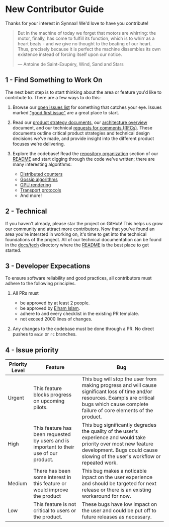 # New Contributor Guide

Thanks for your interest in Synnax! We'd love to have you contribute!

> But in the machine of today we forget that motors are whirring: the motor, finally,
> has come to fulfill its function, which is to whirr as a heart beats - and we give no
> thought to the beating of our heart. Thus, precisely because it is perfect the machine
> dissembles its own existence instead of forcing itself upon our notice.
>
> ― Antoine de Saint-Exupéry, Wind, Sand and Stars

## 1 - Find Something to Work On

The next best step is to start thinking about the area or feature you'd like to
contribute to. There are a few ways to do this:

1. Browse our [open issues list](https://github.com/synnaxlabs/synnax/issues) for
   something that catches your eye. Issues
   marked ["good first issue"](https://github.com/synnaxlabs/synnax/issues?q=is%3Aopen+is%3Aissue+label%3A%22good+first+issue%22)
   are a great place to start.
2. Read our [product strategy documents](product/psd), our [architecture overview](./tech/architecture.md) 
   document, and our technical [requests for comments (RFCs)](tech/rfc). These documents 
   outline critical product strategies and technical design decisions we've made, and 
   provide insight into the different product focuses we're delivering.
3. Explore the codebase! Read
   the [repository organization](../README.md#repository-organization)
   section of our [README](../README.md) and start digging through the code we've
   written; there are many interesting algorithms:

    - [Distributed counters](../aspen/internal/cluster/pledge/pledge.go)
    - [Gossip algorithms](../aspen/internal/kv/gossip.go)
    - [GPU rendering](../pluto/src/core/vis)
    - [Transport protocols](../freighter)
    - And more!

## 2 - Technical

If you haven't already, please star the project on GitHub! This helps us grow our
community and attract more contributors. Now that you've found an area you're intersted
in working on, it's time to get into the technical foundations of the project. All of
our technical documentation can be found in the [docs/tech](../docs/tech) directory
where the [README](./tech/README.md) is the best place to get started.

## 3 - Developer Expecations

To ensure software reliability and good practices, all contributors must adhere to the following principles.

1. All PRs must 
   - be approved by at least 2 people.
   - be approved by [Elham Islam](https://github.com/Lham42).
   - adhere to and every checklist in the existing PR template.
   - not exceed 2000 lines of changes.

2. Any changes to the codebase must be done through a PR. No direct pushes to `main` or `rc` branches.

## 4 - Issue priority

| Priority Level| Feature | Bug |
|----------|----------|----------|
| Urgent | This feature blocks progress on upcoming pilots. | This bug will stop the user from making progress and will cause significant loss of time and/or resources. Exampls are critical bugs which cause complete failure of core elements of the product. |
| High | This feature has been requested by users and is important to their use of our product. |  This bug significantly degrades the quality of the user's experience and would take priority over most new feature development. Bugs could cause slowing of the user's workflow or repeated work. |
| Medium | There has been some interest in this feature or would improve the product | This bug makes a noticable inpact on the user experience and should be targeted for next release or there is an existing workaround for now.|
| Low | This feature is not critical to users or the product.| These bugs have low impact on the user and could be put off to future releases as necessary.|
